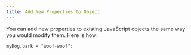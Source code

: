```yaml
---
title: Add New Properties to Object
---
```

You can add new properties to existing JavaScript objects the same way you would modify them. Here is how:

    myDog.bark = "woof-woof";